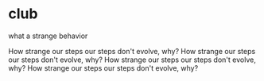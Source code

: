 # club
what a strange behavior


How strange our steps our steps don't evolve, why?
How strange our steps our steps don't evolve, why?
How strange our steps our steps don't evolve, why?
How strange our steps our steps don't evolve, why?
